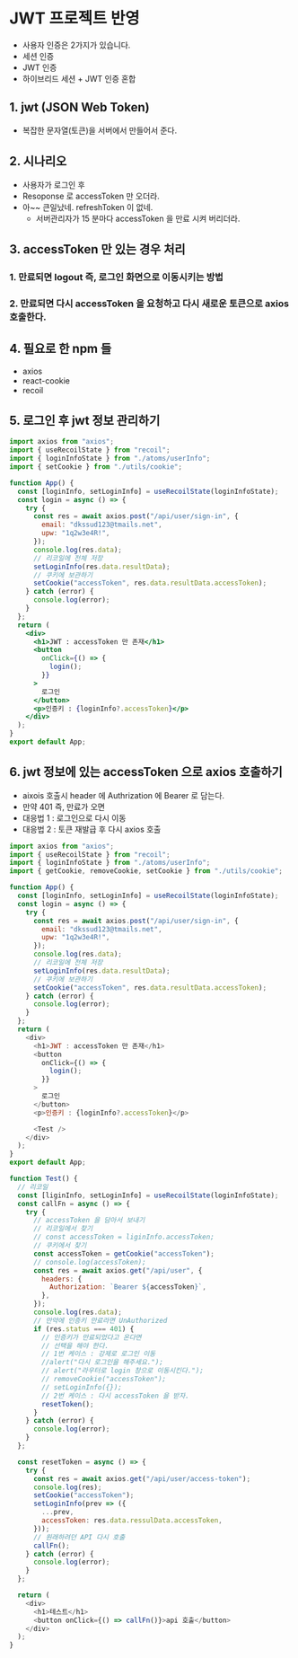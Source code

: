 # JWT 프로젝트 반영

- 사용자 인증은 2가지가 있습니다.
- 세션 인증
- JWT 인증
- 하이브리드 세션 + JWT 인증 혼합

## 1. jwt (JSON Web Token)

- 복잡한 문자열(토큰)을 서버에서 만들어서 준다.

## 2. 시나리오

- 사용자가 로그인 후
- Resoponse 로 accessToken 만 오더라.
- 아~~ 큰일났네. refreshToken 이 없네.
  - 서버관리자가 15 분마다 accessToken 을 만료 시켜 버리더라.

## 3. accessToken 만 있는 경우 처리

### 1. 만료되면 logout 즉, 로그인 화면으로 이동시키는 방법

### 2. 만료되면 다시 accessToken 을 요청하고 다시 새로운 토큰으로 axios 호출한다.

## 4. 필요로 한 npm 들

- axios
- react-cookie
- recoil

## 5. 로그인 후 jwt 정보 관리하기

```jsx
import axios from "axios";
import { useRecoilState } from "recoil";
import { loginInfoState } from "./atoms/userInfo";
import { setCookie } from "./utils/cookie";

function App() {
  const [loginInfo, setLoginInfo] = useRecoilState(loginInfoState);
  const login = async () => {
    try {
      const res = await axios.post("/api/user/sign-in", {
        email: "dkssud123@tmails.net",
        upw: "1q2w3e4R!",
      });
      console.log(res.data);
      // 리코일에 전체 저장
      setLoginInfo(res.data.resultData);
      // 쿠키에 보관하기
      setCookie("accessToken", res.data.resultData.accessToken);
    } catch (error) {
      console.log(error);
    }
  };
  return (
    <div>
      <h1>JWT : accessToken 만 존재</h1>
      <button
        onClick={() => {
          login();
        }}
      >
        로그인
      </button>
      <p>인증키 : {loginInfo?.accessToken}</p>
    </div>
  );
}
export default App;
```

## 6. jwt 정보에 있는 accessToken 으로 axios 호출하기

- aixois 호출시 header 에 Authrization 에 Bearer 로 담는다.
- 만약 401 즉, 만료가 오면
- 대응법 1 : 로그인으로 다시 이동
- 대응법 2 : 토큰 재발급 후 다시 axios 호출

```js
import axios from "axios";
import { useRecoilState } from "recoil";
import { loginInfoState } from "./atoms/userInfo";
import { getCookie, removeCookie, setCookie } from "./utils/cookie";

function App() {
  const [loginInfo, setLoginInfo] = useRecoilState(loginInfoState);
  const login = async () => {
    try {
      const res = await axios.post("/api/user/sign-in", {
        email: "dkssud123@tmails.net",
        upw: "1q2w3e4R!",
      });
      console.log(res.data);
      // 리코일에 전체 저장
      setLoginInfo(res.data.resultData);
      // 쿠키에 보관하기
      setCookie("accessToken", res.data.resultData.accessToken);
    } catch (error) {
      console.log(error);
    }
  };
  return (
    <div>
      <h1>JWT : accessToken 만 존재</h1>
      <button
        onClick={() => {
          login();
        }}
      >
        로그인
      </button>
      <p>인증키 : {loginInfo?.accessToken}</p>

      <Test />
    </div>
  );
}
export default App;

function Test() {
  // 리코일
  const [liginInfo, setLoginInfo] = useRecoilState(loginInfoState);
  const callFn = async () => {
    try {
      // accessToken 을 담아서 보내기
      // 리코일에서 찾기
      // const accessToken = liginInfo.accessToken;
      // 쿠키에서 찾기
      const accessToken = getCookie("accessToken");
      // console.log(accessToken);
      const res = await axios.get("/api/user", {
        headers: {
          Authorization: `Bearer ${accessToken}`,
        },
      });
      console.log(res.data);
      // 만약에 인증키 만료라면 UnAuthorized
      if (res.status === 401) {
        // 인증키가 만료되었다고 온다면
        // 선택을 해야 한다.
        // 1번 케이스 : 강제로 로그인 이동
        //alert("다시 로그인을 해주세요.");
        // alert("라우터로 login 창으로 이동시킨다.");
        // removeCookie("accessToken");
        // setLoginInfo({});
        // 2번 케이스 : 다시 accessToken 을 받자.
        resetToken();
      }
    } catch (error) {
      console.log(error);
    }
  };

  const resetToken = async () => {
    try {
      const res = await axios.get("/api/user/access-token");
      console.log(res);
      setCookie("accessToken");
      setLoginInfo(prev => ({
        ...prev,
        accessToken: res.data.ressulData.accessToken,
      }));
      // 원래하려던 API 다시 호출
      callFn();
    } catch (error) {
      console.log(error);
    }
  };

  return (
    <div>
      <h1>테스트</h1>
      <button onClick={() => callFn()}>api 호출</button>
    </div>
  );
}
```
